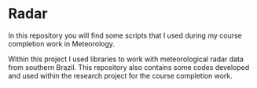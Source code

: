 # Radar
In this repository you will find some scripts that I used during my course completion work in Meteorology.

Within this project I used libraries to work with meteorological radar data from southern Brazil.
This repository also contains some codes developed and used within the research project for the course completion work.
